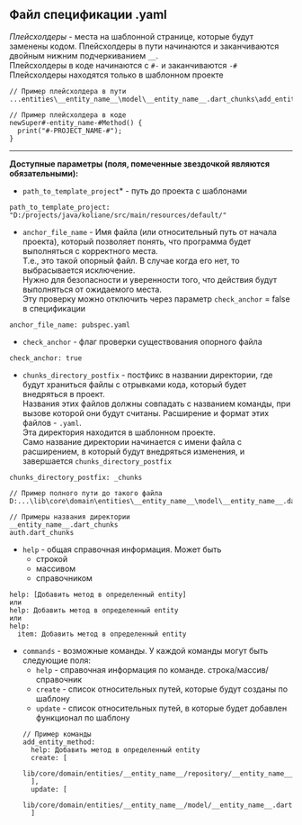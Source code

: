 ## Файл спецификации .yaml
*Плейсхолдеры* - места на шаблонной странице, которые будут заменены кодом.
Плейсхолдеры в пути начинаются и заканчиваются двойным нижним подчеркиванием `__`.  
Плейсхолдеры в коде начинаются с `#-` и заканчиваются `-#`  
Плейсхолдеры находятся только в шаблонном проекте


```
// Пример плейсхолдера в пути
...entities\__entity_name__\model\__entity_name__.dart_chunks\add_entity_method.yaml  

// Пример плейсхолдера в коде
newSuper#-entity_name-#Method() {
  print("#-PROJECT_NAME-#");
}

```
---
__Доступные параметры (поля, помеченные звездочкой являются обязательными):__
* `path_to_template_project`* - путь до проекта с шаблонами  
```
path_to_template_project: "D:/projects/java/koliane/src/main/resources/default/"
```
* `anchor_file_name` - Имя файла (или относительный путь от начала проекта), который позволяет понять, что программа будет выполняться с корректного места.  
Т.е., это такой опорный файл. В случае когда его нет, то выбрасывается исключение.  
Нужно для безопасности и уверенности того, что действия будут выполняться от ожидаемого места.  
Эту проверку можно отключить через параметр `check_anchor` = false в спецификации
```
anchor_file_name: pubspec.yaml
```
* `check_anchor` - флаг проверки существования опорного файла
```
check_anchor: true
```
* `chunks_directory_postfix` - постфикс в названии директории, где будут храниться файлы с отрывками кода, 
который будет внедряться в проект.  
Названия этих файлов должны совпадать с названием команды, при вызове которой они будут считаны.
Расширение и формат этих файлов - `.yaml`.  
Эта директория находится в шаблонном проекте.  
Само название директории начинается с имени файла с расширением, 
в который будут внедряться изменения, и завершается `chunks_directory_postfix` 
```
chunks_directory_postfix: _chunks
```
```
// Пример полного пути до такого файла
D:...\lib\core\domain\entities\__entity_name__\model\__entity_name__.dart_chunks\add_entity_method.yaml

// Примеры названия директории
__entity_name__.dart_chunks
auth.dart_chunks
```

* `help` - общая справочная информация. Может быть
  * строкой
  * массивом
  * справочником
```
help: [Добавить метод в определенный entity]
или
help: Добавить метод в определенный entity
или 
help: 
  item: Добавить метод в определенный entity
```

* `commands` - возможные команды. У каждой команды могут быть следующие поля:
  * `help` - справочная информация по команде. строка/массив/справочник
  * `create` - список относительных путей, которые будут созданы по шаблону
  * `update` - список относительных путей, в которые будет добавлен функционал по шаблону
  ```
  // Пример команды
  add_entity_method:
    help: Добавить метод в определенный entity
    create: [
      lib/core/domain/entities/__entity_name__/repository/__entity_name___repository.dart
    ],
    update: [
      lib/core/domain/entities/__entity_name__/model/__entity_name__.dart
    ]
  ```
  


